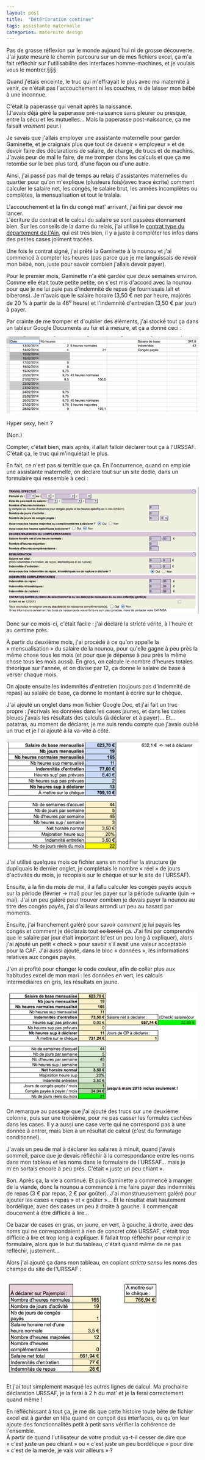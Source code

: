 ```yaml
---
layout: post
title:  "Détérioration continue"
tags: assistante maternelle
categories: maternite design
---
```


Pas de grosse réflexion sur le monde aujourd'hui ni de grosse découverte. J'ai juste mesuré le chemin parcouru sur un de mes fichiers excel, ça m'a fait réfléchir sur l'utilisabilité des interfaces homme-machines, et je voulais vous le montrer.§§§

Quand j'étais enceinte, le truc qui m'effrayait le plus avec ma maternité à venir, ce n'était pas l'accouchement ni les couches, ni de laisser mon bébé à une inconnue.

C'était la paperasse qui venait après la naissance.  
(J'avais déjà géré la paperasse pré-naissance sans pleurer ou presque, entre la sécu et les mutuelles… Mais la paperasse post-naissance, ça me faisait _vraiment_ peur.)

Je savais que j'allais employer une assistante maternelle pour garder Gaminette, et je craignais plus que tout de devenir « employeur » et de devoir faire des déclarations de salaire, de charge, de trucs et de machins. J'avais peur de mal le faire, de me tromper dans les calculs et que ça me retombe sur le bec plus tard, d'une façon ou d'une autre.

Ainsi, j'ai passé pas mal de temps au relais d'assistantes maternelles du quartier pour qu'on m'explique (plusieurs fois)(avec trace écrite) comment calculer le salaire net, les congés, le salaire brut, les années incomplètes ou complètes, la mensualisation et tout le tralala. 

L'accouchement et la fin du congé mat' arrivant, j'ai fini par devoir me lancer.  
L'écriture du contrat et le calcul du salaire se sont passées étonnament bien. Sur les conseils de la dame du relais, j'ai utilisé le [contrat type du département de l'Ain][contrat-ain], qui est très bien, il y a juste à compléter les infos dans des petites cases joliment tracées.

Une fois le contrat signé, j'ai prêté la Gaminette à la nounou et j'ai commencé à compter les heures (pas parce que je me languissais de revoir mon bébé, non, juste pour savoir combien j'allais devoir payer).

Pour le premier mois, Gaminette n'a été gardée que deux semaines environ. Comme elle était toute petite petite, on s'est mis d'accord avec la nounou pour que je ne lui paie pas d'indemnité de repas (je fournissais lait et biberons). Je n'avais que le salaire horaire (3,50 € net par heure, majorés de 20 % à partir de la 46<sup>e</sup> heure) et l'indemnité d'entretien (3,50 € par jour) à payer.

Par crainte de me tromper et d'oublier des éléments, j'ai stocké tout ça dans un tableur Google Documents au fur et à mesure, et ça a donné ceci :

![Mes calculs de février](/img/2014/09/excel-nounou/2-fevrier.png)

Hyper sexy, hein ?

(Non.)

Compter, c'était bien, mais après, il allait falloir déclarer tout ça à l'URSSAF. C'était ça, le truc qui m'inquiétait le plus.

En fait, ce n'est pas si terrible que ça. En l'occurrence, quand on emploie une assistante maternelle, on déclare tout sur un site dédié, dans un formulaire qui ressemble à ceci :

![Le site de Pajemploi](/img/2014/09/excel-nounou/1-pajemploi.png)

Donc sur ce mois-ci, c'était facile : j'ai déclaré la stricte vérité, à l'heure et au centime près.

À partir du deuxième mois, j'ai procédé à ce qu'on appelle la « mensualisation » du salaire de la nounou, pour qu'elle gagne à peu près la même chose tous les mois (et pour que je dépense à peu près la même chose tous les mois aussi). En gros, on calcule le nombre d'heures totales théorique sur l'année, et on divise par 12, ça donne le salaire de base à verser chaque mois.

On ajoute ensuite les indemnités d'entretien (toujours pas d'indemnité de repas) au salaire de base, ça donne le montant à écrire sur le chèque.

J'ai ajouté un onglet dans mon fichier Google Doc, et j'ai fait un truc propre : j'écrivais les données dans les cases jaunes, et dans les cases bleues j'avais les résultats des calculs (à déclarer et à payer)… Et… patatras, au moment de déclarer, je me suis rendu compte que j'avais oublié un truc et je l'ai ajouté à la va-vite à côté.

![Excel nounou, première version](/img/2014/09/excel-nounou/3-v1.png)

J'ai utilisé quelques mois ce fichier sans en modifier la structure (je dupliquais le dernier onglet, je complétais le nombre « réel » de jours d'activités du mois, je recopiais sur le chèque et sur le site de l'URSSAF).

Ensuite, à la fin du mois de mai, il a fallu calculer les congés payés acquis sur la période (février -> mai) pour les payer sur la période suivante (juin -> mai). J'ai un peu galéré pour trouver combien je devais payer la nounou au titre des congés payés, j'ai d'ailleurs arrondi un peu au hasard par moments.

Ensuite, j'ai franchement galéré pour savoir _comment_ je lui payais les congés et comment je déclarais tout <del>ce bordel</del> ça. J'ai fini par comprendre que le salaire par jour était important (c'est un peu long à expliquer), alors j'ai ajouté un petit « check » pour savoir s'il avait une valeur acceptable pour la CAF. J'ai aussi ajouté, dans le bloc « données », les informations relatives aux congés payés.

J'en ai profité pour changer le code couleur, afin de coller plus aux habitudes excel de mon mari : les données en vert, les calculs intermédiaires en gris, les résultats en jaune.

![Le site de Pajemploi](/img/2014/09/excel-nounou/4-v2.png)

On remarque au passage que j'ai ajouté des trucs sur une deuxième colonne, puis sur une troisième, pour ne pas casser les formules cachées dans les cases. Il y a aussi une case verte qui ne correspond pas à une donnée à entrer, mais bien à un résultat de calcul (c'est du formatage conditionnel).

J'avais un peu de mal à déclarer les salaires à minuit, quand j'avais sommeil, parce que je devais réfléchir à la correspondance entre les noms dans mon tableau et les noms dans le formulaire de l'URSSAF… mais je m'en sortais encore à peu près. C'était « juste un peu chiant ».

Bon. Après ça, la vie a continué. Et puis Gaminette a commencé à manger de la viande, donc la nounou a commencé à me faire payer des indemnités de repas (3 € par repas, 2 € par goûter). J'ai monstrueusement galéré pour ajouter les cases « repas » et « goûter »… Et le résultat était hautement bordélique, avec des cases un peu à droite à gauche. Il commençait doucement à être difficile à lire…

Ce bazar de cases en gras, en jaune, en vert, à gauche, à droite, avec des noms qui ne correspondaient à rien de concret côté URSSAF, c'était trop difficile à lire et trop long à expliquer. Il fallait trop réfléchir pour remplir le formulaire, alors que le but du tableau, c'était quand même de ne pas réfléchir, justement…

Alors j'ai ajouté ça dans mon tableau, en copiant _stricto sensu_ les noms des champs du site de l'URSSAF :

![Le site de Pajemploi](/img/2014/09/excel-nounou/5-v3.png)

Et j'ai tout simplement masqué les autres lignes de calcul. Ma prochaine déclaration URSSAF, je la ferai à 2 h du mat’ et je la ferai correctement quand même !

En réfléchissant à tout ça, je me dis que cette histoire toute bête de fichier excel est à garder en tête quand on conçoit des interfaces, ou qu'on leur ajoute des fonctionnalités petit à petit sans vérifier la cohérence de l'ensemble.  
À partir de quand l'utilisateur de votre produit va-t-il cesser de dire que « c'est juste un peu chiant » ou « c'est juste un peu bordélique » pour dire « c'est de la merde, je vais voir ailleurs » ?


[contrat-ain]: http://www.ain.fr/jcms/cd_10394/fiche-le-contrat-de-travail-type